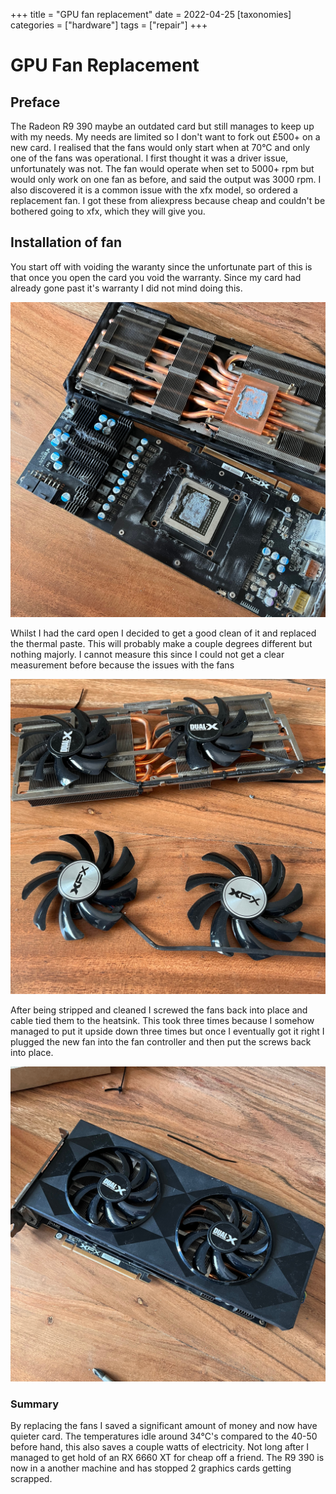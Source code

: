 +++
title = "GPU fan replacement"
date = 2022-04-25
[taxonomies]
categories = ["hardware"]
tags = ["repair"]
+++

# GPU Fan Replacement
## Preface
The Radeon R9 390 maybe an outdated card but still manages to keep up with my needs. My needs
are limited so I don't want to fork out £500+ on a new card. I realised that the fans would only start
when at 70°C and only one of the fans was operational. I first thought it was a driver issue,
unfortunately was not. The fan would operate when set to 5000+ rpm but would only work on one fan as before, and 
said the output was 3000 rpm. I also discovered it is a common issue with the xfx model, 
so ordered a replacement fan. I got these from aliexpress because cheap and couldn't be bothered
going to xfx, which they will give you.

## Installation of fan
You start off with voiding the waranty since the unfortunate part of this is that once you
open the card you void the warranty. Since my card had already gone past it's warranty I 
did not mind doing this. 

![Graphics card taken apart](gpuSecondImage.jpg)

Whilst I had the card open I decided to get a good clean of it and replaced the thermal 
paste. This will probably make a couple degrees different but nothing majorly. I cannot
measure this since I could not get a clear measurement before because the issues with 
the fans

![Replacing the fan on the heatsink](gpuThirdImage.jpg)

After being stripped and cleaned I screwed the fans back into place and cable tied them
to the heatsink. This took three times because I somehow managed to put it upside down
three times but once I eventually got it right I plugged the new fan into the fan controller
and then put the screws back into place.

![Graphics card put together](gpuFinal.jpg)

### Summary

By replacing the fans I saved a significant amount of money and now have quieter card. The 
temperatures idle around 34°C's compared to the 40-50 before hand, this also saves a couple watts 
of electricity. Not long after I managed to get hold of an RX 6660 XT for cheap off a friend. The R9
390 is now in a another machine and has stopped 2 graphics cards getting scrapped.

